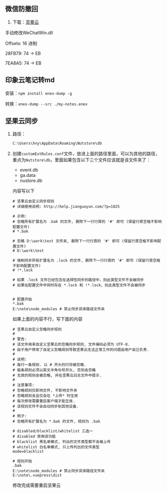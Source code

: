 ## 微信防撤回
1. 下载：[蓝奏云](https://www.lanzous.com/iax19pi)

手动修改WeChatWin.dll


Offsets: 16 进制

28FB79:        74 → EB

7EA8A5:        74 → EB



## 印象云笔记转md

安装：`npm install enex-dump -g`

转换：`enex-dump --src ./my-notes.enex`



## 坚果云同步

1. 路径：

   ```js
   C:\Users\hny\AppData\Roaming\Nutstore\db
   ```

2. 创建`customExtRules.conf`文件，放进上面的路径里面，可以为其他的路径，重点为`Nutstore\db`，里面如果包含以下三个文件应该就是该文件夹了：

   * event.db
   * ga.data
   * nustore.db

   内容写以下

   ```shell
   # 坚果云自定义同步规则
   # 详细使用说明: http://help.jianguoyun.com/?p=1825 
   
   # 示例:
   # 忽略所有扩展名为 .bak 的文件, 删除下一行行首的 '#' 即可 (保留行首空格不影响配置文件)
   # *.bak
   
   # 忽略 D:\work\test 文件夹, 删除下一行行首的 '#' 即可 (保留行首空格不影响配置文件)
   # D:\work\test
   
   # 强制同步所有扩展名为 .lock 的文件, 删除下一行行首的 '#' 即可 (保留行首空格不影响配置文件)
   # !*.lock
   
   # 如果 .lock 文件已经包含在选择性同步的路径中，则此类型文件不会被同步
   # 如果在配置文件中同时存在 *.lock 和 !*.lock，则此类型文件不会被同步
   
   
   # 配置开始
   *.bak
   E:\note\node_modules # 禁止同步具体路径文件夹
   ```

   如果上面的内容不行，写下面的内容

   ```shell
   # 坚果云自定义忽略同步规则
   # 
   # 警告:
   # 该文件用来自定义坚果云的忽略同步规则, 文件编码必须为 UTF-8.
   # 由于用户修改了自定义忽略规则导致坚果云无法正常工作的问题由用户自己负责.
   #
   # 说明:
   # 每行一条规则. 以 # 开头的行将被忽略.
   # 每条规则必须以英文半角句号开头, 否则会忽略
   # 无效的规则会被忽略, 并在坚果云日志文件中提示.
   #
   # 注意事项:
   # 忽略规则仅影响文件, 不影响文件夹
   # 忽略规则会且仅会在 *上传* 时生效
   # 每次修改需要重启客户端才能生效.
   # 该规则文件不会自动同步到其他设备.
   #
   # 例子:
   # 忽略所有扩展名为 *.bak 的文件, 规则为 .bak
   
   # disabled/blacklist/whitelist 三选一
   # disabled 禁用该功能
   # blacklist 黑名单模式, 列出的文件类型都不会被上传
   # whitelist 白名单模式, 只上传列出的文件类型
   mode=blacklist
   
   # 规则开始
   .bak
   E:\note\node_modules # 禁止同步具体路径文件夹
   E:\note\.vuepress\dist
   ```

   修改完成需要重启坚果云

